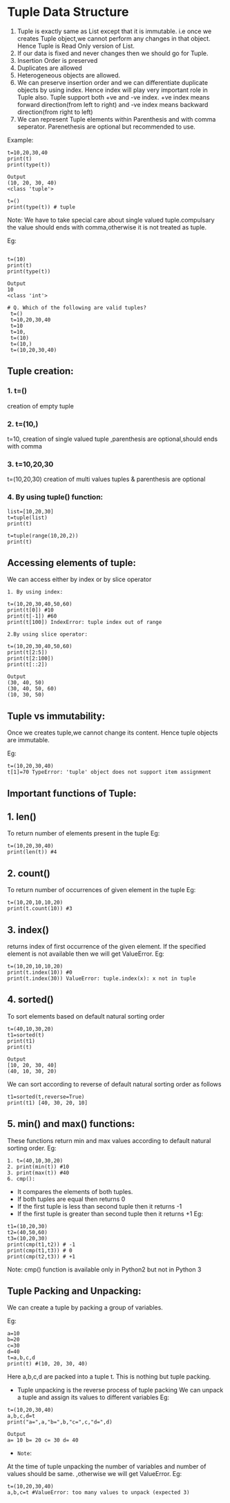 
# Tuple Data Structure

1. Tuple is exactly same as List except that it is immutable. i.e once we creates Tuple 
object,we cannot perform any changes in that object.
Hence Tuple is Read Only version of List.
2. If our data is fixed and never changes then we should go for Tuple.
3. Insertion Order is preserved
4. Duplicates are allowed
5. Heterogeneous objects are allowed.
6. We can preserve insertion order and we can differentiate duplicate objects by using 
index. Hence index will play very important role in Tuple also.
Tuple support both +ve and -ve index. +ve index means forward direction(from left to 
right) and -ve index means backward direction(from right to left)
7. We can represent Tuple elements within Parenthesis and with comma seperator.
 Parenethesis are optional but recommended to use.

Example:

 ```
t=10,20,30,40 
print(t) 
print(type(t)) 

Output
(10, 20, 30, 40) 
<class 'tuple'> 

t=() 
print(type(t)) # tuple 
 ```

Note: We have to take special care about single valued tuple.compulsary the value 
should ends with comma,otherwise it is not treated as tuple.

Eg:

```

t=(10) 
print(t) 
print(type(t)) 

Output 
10 
<class 'int'> 
```
```
# Q. Which of the following are valid tuples?
 t=()
 t=10,20,30,40
 t=10
 t=10,
 t=(10)
 t=(10,)
 t=(10,20,30,40)
```
## Tuple creation:

###  1. t=()
 creation of empty tuple
### 2. t=(10,)
 t=10,
 creation of single valued tuple ,parenthesis are optional,should ends with comma
### 3. t=10,20,30
 t=(10,20,30)
 creation of multi values tuples & parenthesis are optional
### 4. By using tuple() function:

```
list=[10,20,30] 
t=tuple(list) 
print(t) 

t=tuple(range(10,20,2)) 
print(t) 

```

## Accessing elements of tuple:

We can access either by index or by slice operator

```
1. By using index:

t=(10,20,30,40,50,60) 
print(t[0]) #10 
print(t[-1]) #60 
print(t[100]) IndexError: tuple index out of range 

2.By using slice operator:

t=(10,20,30,40,50,60) 
print(t[2:5]) 
print(t[2:100]) 
print(t[::2]) 

Output
(30, 40, 50) 
(30, 40, 50, 60) 
(10, 30, 50) 
```
## Tuple vs immutability:
Once we creates tuple,we cannot change its content.
Hence tuple objects are immutable.
 
Eg:
```
t=(10,20,30,40)
t[1]=70 TypeError: 'tuple' object does not support item assignment
```

## Important functions of Tuple:
## 1. len()
 To return number of elements present in the tuple
 Eg:
 ```
 t=(10,20,30,40)
 print(len(t)) #4
```
## 2. count()
 To return number of occurrences of given element in the tuple
 Eg:
 ```
 t=(10,20,10,10,20)
 print(t.count(10)) #3
 ```
## 3. index()
 returns index of first occurrence of the given element.
 If the specified element is not available then we will get ValueError.
 Eg:
 ```
 t=(10,20,10,10,20)
 print(t.index(10)) #0
 print(t.index(30)) ValueError: tuple.index(x): x not in tuple
 ```
## 4. sorted()
 To sort elements based on default natural sorting order
 ```
t=(40,10,30,20) 
t1=sorted(t) 
print(t1) 
print(t) 

Output
[10, 20, 30, 40] 
(40, 10, 30, 20) 
```
We can sort according to reverse of default natural sorting order as follows
```
t1=sorted(t,reverse=True)
print(t1) [40, 30, 20, 10]
```

## 5. min() and max() functions:
These functions return min and max values according to default natural sorting order.
Eg:

```
1. t=(40,10,30,20) 
2. print(min(t)) #10 
3. print(max(t)) #40 
6. cmp():
```
- It compares the elements of both tuples.
- If both tuples are equal then returns 0
- If the first tuple is less than second tuple then it returns -1
- If the first tuple is greater than second tuple then it returns +1
 Eg:
```
t1=(10,20,30) 
t2=(40,50,60) 
t3=(10,20,30) 
print(cmp(t1,t2)) # -1 
print(cmp(t1,t3)) # 0 
print(cmp(t2,t3)) # +1 
```
Note: cmp() function is available only in Python2 but not in Python 3



## Tuple Packing and Unpacking:
We can create a tuple by packing a group of variables.

Eg:
```
a=10
b=20
c=30
d=40
t=a,b,c,d
print(t) #(10, 20, 30, 40)
```

Here a,b,c,d are packed into a tuple t. This is nothing but tuple packing.

- Tuple unpacking is the reverse process of tuple packing
We can unpack a tuple and assign its values to different variables
Eg:

```
t=(10,20,30,40) 
a,b,c,d=t 
print("a=",a,"b=",b,"c=",c,"d=",d) 

Output
a= 10 b= 20 c= 30 d= 40 
```
- `Note`: 

At the time of tuple unpacking the number of variables and number of values 
should be same. ,otherwise we will get ValueError.
Eg:
```
t=(10,20,30,40)
a,b,c=t #ValueError: too many values to unpack (expected 3)
```


